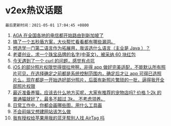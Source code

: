 # v2ex热议话题

`最后更新时间：2021-05-01 17:04:45 +0800`

1. [AGA 在全国各地的电信都开始路由到新加坡了](https://www.v2ex.com/t/774456)
1. [搞了一个五秒盾方案，大伙帮忙看看都有哪些漏洞。](https://www.v2ex.com/t/774411)
1. [想选学一门第二语言作为拓展用，我该选什么语言（主业是 Java ）？](https://www.v2ex.com/t/774461)
1. [老婆创业，求一个珠宝品牌的名字(中英文)，被采纳 60 块红包](https://www.v2ex.com/t/774466)
1. [今天遇到了一个 curl 的问题，感觉有点坑](https://www.v2ex.com/t/774403)
1. [iOS 的部分照片权限觉得很拉垮啊，非得 app 做好完美适配，不能默认所有照片可见，在选择确定之前都是系统控制范围内，确定后才让 app 可得已选照片么，现在都是一开始选好部分照片，后面有新照片繁琐的一批，逼得我开全部照片权限](https://www.v2ex.com/t/774450)
1. [最近准备养猫，应该去什么地方买呢，大家有推荐的宠物店吗?
价格 1-2k 的普通猫就好了，最多不超过 3k， 不考虑领养。](https://www.v2ex.com/t/774433)
1. [日常工作中，你都会画哪些图，用什么工具画](https://www.v2ex.com/t/774424)
1. [不会前端又想建网站该怎么做](https://www.v2ex.com/t/774468)
1. [我有授权给苹果用我的蓝牙帮别人找 AirTag 吗](https://www.v2ex.com/t/774501)

